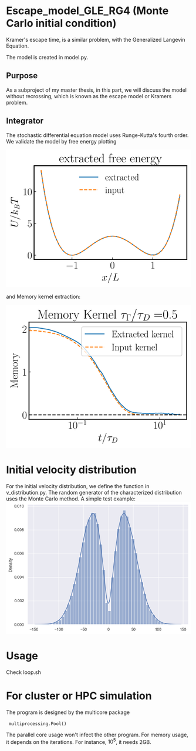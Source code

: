 # Escape_model_GLE_RG4 (Monte Carlo initial condition)
Kramer's escape time, is a similar problem, with the Generalized Langevin Equation. 

The model is created in model.py.
## Purpose
As a subproject of my master thesis, in this part, we will discuss the model without recrossing, which is known as the escape model or Kramers problem.

## Integrator
The stochastic differential equation model uses Runge-Kutta's fourth order. We validate the model by free energy plotting

![alt text](https://github.com/Sanhei/Escape_model_GLE_RG4/blob/main/potential.svg?raw=true)

and Memory kernel extraction:

![alt text](https://github.com/Sanhei/Escape_model_GLE_RG4/blob/main/memory.svg?raw=true)

# Initial velocity distribution
For the initial velocity distribution, we define the function in v_distribution.py.
The random generator of the characterized distribution uses the Monte Carlo method. 
A simple test example:
![alt text](https://github.com/Sanhei/Escape_model_GLE_RG4/blob/main/test.png?raw=true)
# Usage
Check loop.sh
# For cluster or HPC simulation
The program is designed by the multicore package
```
 multiprocessing.Pool()
```
The parallel core usage won't infect the other program.
For memory usage, it depends on the iterations. For instance, $10^5$, it needs 2GB. 



